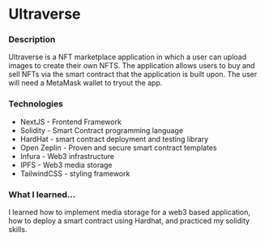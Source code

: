 # Ultraverse

### Description 

Ultraverse is a NFT marketplace application in which a user can upload images to create their own NFTS. The application allows users to buy and sell NFTs via the smart contract that the application is built upon. The user will need a MetaMask wallet to tryout the app. 

### Technologies

- NextJS - Frontend Framework
- Solidity - Smart Contract programming language
- HardHat - smart contract deployment and testing library
- Open Zeplin - Proven and secure smart contract templates 
- Infura - Web3 infrastructure
- IPFS - Web3 media storage
- TailwindCSS - styling framework

### What I learned...

I learned how to implement media storage for a web3 based application, how to deploy a smart contract using Hardhat, and practiced my solidity skills.
